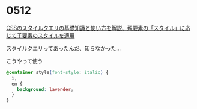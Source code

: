 # 0512

[CSSのスタイルクエリの基礎知識と使い方を解説、親要素の「スタイル」に応じて子要素のスタイルを適用](https://coliss.com/articles/build-websites/operation/css/basic-knowledge-of-css-style-queries.html)

スタイルクエリってあったんだ、知らなかった...

こうやって使う
```css
@container style(font-style: italic) {
  i,
  em {
    background: lavender;
  }
}
```
